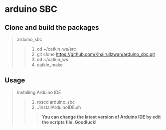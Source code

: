 # arduino SBC

## Clone and build the packages
> arduino_sbc
>> 1. cd ~/catkin_ws/src
>> 2. git clone https://github.com/KhairulIzwan/arduino_sbc.git
>> 3. cd ~/catkin_ws
>> 4. catkin_make

## Usage
> Installing Arduino IDE
>> 1. roscd arduino_sbc
>> 2. ./installArduinoIDE.sh
>>> **You can change the latest version of Arduino IDE by edit the scripts file. Goodluck!**
